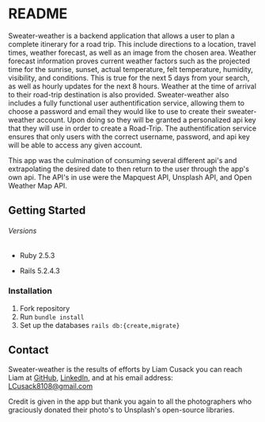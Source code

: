 # README

Sweater-weather is a backend application that allows a user to plan a complete itinerary for a road trip. This include directions to a location, travel times, weather forecast, as well as an image from the chosen area. Weather forecast information proves current weather factors such as the projected time for the sunrise, sunset, actual temperature, felt temperature, humidity, visibility, and conditions. This is true for the next 5 days from your search, as well as hourly updates for the next 8 hours. Weather at the time of arrival to their road-trip destination is also provided. Sweater-weather also includes a fully functional user authentification service, allowing them to choose a password and email they would like to use to create their sweater-weather account. Upon doing so they will be granted a personalized api key that they will use in order to create a Road-Trip. The authentification service ensures that only users with the correct username, password, and api key will be able to access any given account.

This app was the culmination of consuming several different api's and extrapolating the desired date to then return to the user through the app's own api. The API's in use were the Mapquest API, Unsplash API, and Open Weather Map API.

## Getting Started

###### Versions

- Ruby 2.5.3

- Rails 5.2.4.3

### Installation

1. Fork repository
2. Run `bundle install`
3. Set up the databases `rails db:{create,migrate}` 

## Contact

Sweater-weather is the results of efforts by Liam Cusack you can reach Liam at [GitHub](https://github.com/liamcusack), [LinkedIn](https://www.linkedin.com/in/liam-cusack-6a9a0a169/), and at his email address: LCusack8108@gmail.com

Credit is given in the app but thank you again to all the photographers who graciously donated their photo's to Unsplash's open-source libraries.
